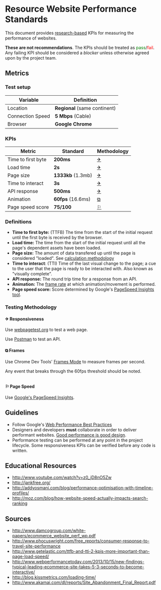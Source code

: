 # Resource Website Performance Standards

This document provides [research-based](#sources) KPIs for measuring the performance of websites.

**These are not recommendations**. The KPIs should be treated as <span style="color:green">pass</span>/<span style="color:red">fail</span>. Any failing KPI should be considered a *blocker* unless otherwise agreed upon by the project team.

## Metrics

### Test setup

Variable | Definition
--- | ---
Location | **Regional** (same continent)
Connection Speed | **5 Mbps** (Cable)
Browser | **Google Chrome**

### KPIs

Metric | Standard | Methodology
--- | --- | ---
Time to first byte | **200ms** | [&#9992;](#responsiveness)
Load time | **2s** | [&#9992;](#responsiveness)
Page size | **1333kb** (1.3mb) | [&#9992;](#responsiveness)
Time to interact | **3s** | [&#9992;](#responsiveness)
API response | **500ms** | [&#9992;](#responsiveness)
Animation | **60fps** (16.6ms) | [&#10697;](#frames)
Page speed score | **75/100** | [&#9872;](#pagespeed)

### Definitions

- **Time to first byte:** (TTFB) The time from the start of the initial request until the first byte is received by the browser. 
- **Load time:** The time from the start of the initial request until all the page's dependent assets have been loaded.
- **Page size:** The amount of data transfered up until the page is considered "loaded". See [calculation methodology](http://www.dslreports.com/calculator?sz=1333+KB&time=2+s&c2=Calc&speed=5+Mbps)
- **Time to interact**: (TTI) Time of the last visual change to the page; a cue to the user that the page is ready to be interacted with. Also known as "visually complete".
- **API response:** The round trip time for a response from an API.
- **Animation:** The [frame rate](https://developers.google.com/chrome-developer-tools/docs/timeline#frames_mode) at which animation/movement is performed.
- **Page speed score:** Score determined by Google's [PageSpeed Insights tool](http://developers.google.com/speed/pagespeed/insights/).

### Testing Methodology

#### <span name="responsiveness">&#9992; Responsiveness</span> 

Use [webpagetest.org](http://www.webpagetest.org/) to test a web page. 

Use [Postman](https://chrome.google.com/webstore/detail/postman-rest-client/fdmmgilgnpjigdojojpjoooidkmcomcm) to test an API.

#### <span name="link">&#10697; Frames</span> 

Use Chrome Dev Tools' [Frames Mode](http://blog.chromium.org/2012/11/build-smoother-web-apps-with-chrome.html) to measure frames per second.

Any event that breaks through the 60fps threshold should be noted.

<img src="http://i.imgur.com/x0t1jCG.png" alt="" />

#### <span name="link">&#9872; Page Speed</span> 

 Use [Google's PageSpeed Insights](http://developers.google.com/speed/pagespeed/insights/).


## Guidelines

- Follow Google's [Web Performance Best Practices](https://developers.google.com/speed/docs/best-practices/rules_intro)
- Designers and developers **must** collaborate in order to deliver performant websites. [Good performance is good design](http://laraswanson.com/design/).
- Performance testing can be performed at any point in the project lifecycle. Some responsiveness KPIs can be verified before any code is written.

## Educational Resources

- http://www.youtube.com/watch?v=z0_jD8nO5Zw
- http://jankfree.org/
- http://addyosmani.com/blog/performance-optimisation-with-timeline-profiles/
- http://moz.com/blog/how-website-speed-actually-impacts-search-ranking

## Sources

- http://www.damcogroup.com/white-papers/ecommerce_website_perf_wp.pdf
- http://www.phocuswright.com/free_reports/consumer-response-to-travel-site-performance
- http://www.getelastic.com/ttfb-and-tti-2-kpis-more-important-than-page-load-speed/
- http://www.webperformancetoday.com/2013/10/15/new-findings-typical-leading-ecommerce-site-takes-5-3-seconds-to-become-interactive/
- http://blog.kissmetrics.com/loading-time/
- http://www.akamai.com/dl/reports/Site_Abandonment_Final_Report.pdf


